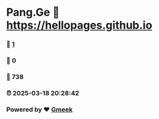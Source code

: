 # Pang.Ge :link: https://hellopages.github.io 
### :page_facing_up: [1](https://hellopages.github.io/tag.html) 
### :speech_balloon: 0 
### :hibiscus: 738 
### :alarm_clock: 2025-03-18 20:28:42 
### Powered by :heart: [Gmeek](https://github.com/Meekdai/Gmeek)
